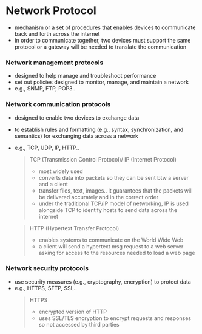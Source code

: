 # Network Protocol
- mechanism or a set of procedures that enables devices to communicate back and forth across the internet
- in order to communicate together, two devices must support the same protocol or a gateway will be needed to translate the communication

### Network management protocols
- designed to help manage and troubleshoot performance
- set out policies designed to monitor, manage, and maintain a network
- e.g., SNMP, FTP, POP3..

### Network communication protocols
- designed to enable two devices to exchange data
- to establish rules and formatting (e.g., syntax, synchronization, and semantics) for exchanging data across a network
- e.g., TCP, UDP, IP, HTTP..
  > TCP (Transmission Control Protocol)/ IP (Internet Protocol)
  >  - most widely used
  >  - converts data into packets so they can be sent btw a server and a client
  >  - transfer files, text, images.. it guarantees that the packets will be delivered accurately and in the correct order
  >  - under the traditional TCP/IP model of networking, IP is used alongside TCP to identify hosts to send data across the internet

  > HTTP (Hypertext Transfer Protocol)
  >  - enables systems to communicate on the World Wide Web
  >  - a client will send a hypertext msg request to a web server asking for access to the resources needed to load a web page


### Network security protocols
- use security measures (e.g., cryptography, encryption) to protect data
- e.g., HTTPS, SFTP, SSL.. 
  > HTTPS
  >  - encrypted version of HTTP
  >  - uses SSL/TLS encryption to encrypt requests and responses so not accessed by third parties
